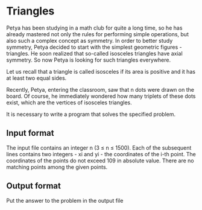 # Triangles
Petya has been studying in a math club for quite a long time, so he 
has already mastered not only the rules for performing simple 
operations, but also such a complex concept as symmetry. In order 
to better study symmetry, Petya decided to start with the simplest 
geometric figures - triangles. He soon realized that so-called 
isosceles triangles have axial symmetry. So now Petya is looking 
for such triangles everywhere.

Let us recall that a triangle is called isosceles if its area is 
positive and it has at least two equal sides.

Recently, Petya, entering the classroom, saw that n dots were drawn 
on the board. Of course, he immediately wondered how many triplets 
of these dots exist, which are the vertices of isosceles triangles.

It is necessary to write a program that solves the specified 
problem.

## Input format
The input file contains an integer n (3 ≤ n ≤ 1500). Each of the 
subsequent lines contains two integers - xi and yi - the 
coordinates of the i-th point. The coordinates of the points do not 
exceed 109 in absolute value. There are no matching points among 
the given points.

## Output format
Put the answer to the problem in the output file